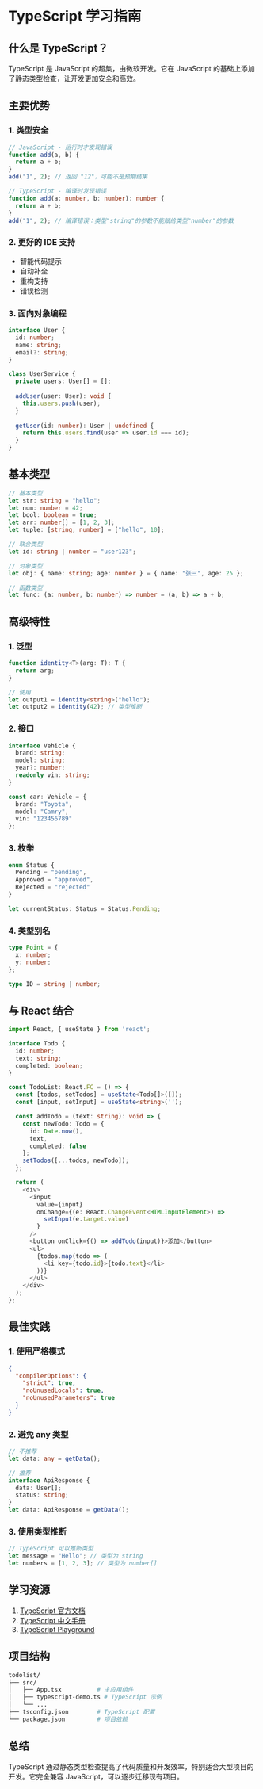 # TypeScript 学习指南

## 什么是 TypeScript？

TypeScript 是 JavaScript 的超集，由微软开发。它在 JavaScript 的基础上添加了静态类型检查，让开发更加安全和高效。

## 主要优势

### 1. 类型安全

```typescript
// JavaScript - 运行时才发现错误
function add(a, b) {
  return a + b;
}
add("1", 2); // 返回 "12"，可能不是预期结果

// TypeScript - 编译时发现错误
function add(a: number, b: number): number {
  return a + b;
}
add("1", 2); // 编译错误：类型"string"的参数不能赋给类型"number"的参数
```

### 2. 更好的 IDE 支持

- 智能代码提示
- 自动补全
- 重构支持
- 错误检测

### 3. 面向对象编程

```typescript
interface User {
  id: number;
  name: string;
  email?: string;
}

class UserService {
  private users: User[] = [];
  
  addUser(user: User): void {
    this.users.push(user);
  }
  
  getUser(id: number): User | undefined {
    return this.users.find(user => user.id === id);
  }
}
```

## 基本类型

```typescript
// 基本类型
let str: string = "hello";
let num: number = 42;
let bool: boolean = true;
let arr: number[] = [1, 2, 3];
let tuple: [string, number] = ["hello", 10];

// 联合类型
let id: string | number = "user123";

// 对象类型
let obj: { name: string; age: number } = { name: "张三", age: 25 };

// 函数类型
let func: (a: number, b: number) => number = (a, b) => a + b;
```

## 高级特性

### 1. 泛型

```typescript
function identity<T>(arg: T): T {
  return arg;
}

// 使用
let output1 = identity<string>("hello");
let output2 = identity(42); // 类型推断
```

### 2. 接口

```typescript
interface Vehicle {
  brand: string;
  model: string;
  year?: number;
  readonly vin: string;
}

const car: Vehicle = {
  brand: "Toyota",
  model: "Camry",
  vin: "123456789"
};
```

### 3. 枚举

```typescript
enum Status {
  Pending = "pending",
  Approved = "approved",
  Rejected = "rejected"
}

let currentStatus: Status = Status.Pending;
```

### 4. 类型别名

```typescript
type Point = {
  x: number;
  y: number;
};

type ID = string | number;
```

## 与 React 结合

```typescript
import React, { useState } from 'react';

interface Todo {
  id: number;
  text: string;
  completed: boolean;
}

const TodoList: React.FC = () => {
  const [todos, setTodos] = useState<Todo[]>([]);
  const [input, setInput] = useState<string>('');

  const addTodo = (text: string): void => {
    const newTodo: Todo = {
      id: Date.now(),
      text,
      completed: false
    };
    setTodos([...todos, newTodo]);
  };

  return (
    <div>
      <input 
        value={input} 
        onChange={(e: React.ChangeEvent<HTMLInputElement>) => 
          setInput(e.target.value)
        } 
      />
      <button onClick={() => addTodo(input)}>添加</button>
      <ul>
        {todos.map(todo => (
          <li key={todo.id}>{todo.text}</li>
        ))}
      </ul>
    </div>
  );
};
```

## 最佳实践

### 1. 使用严格模式

```json
{
  "compilerOptions": {
    "strict": true,
    "noUnusedLocals": true,
    "noUnusedParameters": true
  }
}
```

### 2. 避免 any 类型

```typescript
// 不推荐
let data: any = getData();

// 推荐
interface ApiResponse {
  data: User[];
  status: string;
}
let data: ApiResponse = getData();
```

### 3. 使用类型推断

```typescript
// TypeScript 可以推断类型
let message = "Hello"; // 类型为 string
let numbers = [1, 2, 3]; // 类型为 number[]
```

## 学习资源

1. [TypeScript 官方文档](https://www.typescriptlang.org/docs/)
2. [TypeScript 中文手册](https://typescript.bootcss.com/)
3. [TypeScript Playground](https://www.typescriptlang.org/play)

## 项目结构

```bash
todolist/
├── src/
│   ├── App.tsx          # 主应用组件
│   ├── typescript-demo.ts # TypeScript 示例
│   └── ...
├── tsconfig.json        # TypeScript 配置
└── package.json         # 项目依赖
```

## 总结

TypeScript 通过静态类型检查提高了代码质量和开发效率，特别适合大型项目的开发。它完全兼容 JavaScript，可以逐步迁移现有项目。
